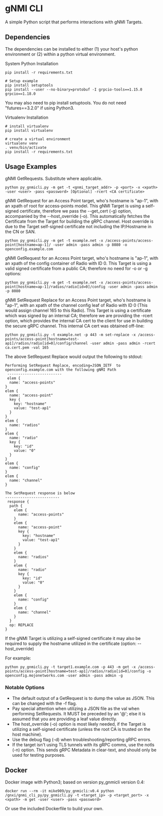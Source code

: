 # gNMI CLI

A simple Python script that performs interactions with gNMI Targets.

## Dependencies

The dependencies can be installed to either (1) your host's python environment or (2) within a python virtual environment.

System Python Installation
```
pip install -r requirements.txt

# Setup example
pip install setuptools
pip install --user --no-binary=protobuf -I grpcio-tools==1.15.0 grpcio==1.18.0
```
You may also need to pip install setuptools. You do not need "futures==3.2.0" if using Python3.

Virtualenv Installation
```
# install virtualenv
pip install virtualenv

# create a virtual environment
virtualenv venv
. venv/bin/activate
pip install -r requirements.txt
```

## Usage Examples
gNMI GetRequests. Substitute where applicable.
```
python py_gnmicli.py -m get -t <gnmi_target_addr> -p <port> -x <xpath> -user <user> -pass <password> [Optional] -rcert <CA certificate>
```
gNMI GetRequest for an Access Point target, who's hostname is "ap-1", with an xpath of root for access-points model. This gNMI Target is using a self-signed certificate, therefore we pass the --get_cert (-g) option, accompanied by the --host_override (-o). This automatically fetches the Certificate from the Target for building the gRPC channel. Host override is due to the Target self-signed certificate not including the IP/Hostname in the CN or SAN.
```
python py_gnmicli.py -m get -t example.net -x /access-points/access-point[hostname=ap-1]/ -user admin -pass admin -p 8080 -o openconfig.example.com
```
gNMI GetRequest for an Access Point target, who's hostname is "ap-1", with an xpath of the config container of Radio with ID 0. This Target is using a valid signed certificate from a public CA; therefore no need for -o or -g options:
```
python py_gnmicli.py -m get -t example.net -x /access-points/access-point[hostname=ap-1]/radios/radio[id=0]/config -user admin -pass admin -p 8080
```
gNMI SetRequest Replace for an Access Point target, who's hostname is "ap-1", with an xpath of the channel config leaf of Radio with ID 0 (This would assign channel 165 to this Radio). This Target is using a certificate which was signed by an internal CA; therefore we are providing the -rcert option, which provides the internal CA cert to the client for use in building the secure gRPC channel. This internal CA cert was obtained off-line:
```
python py_gnmicli.py -t example.net -p 443 -m set-replace -x /access-points/access-point[hostname=test-ap1]/radios/radio[id=0]/config/channel -user admin -pass admin -rcert ca.cert.pem -val 165
```
The above SetRequest Replace would output the following to stdout:
```
Performing SetRequest Replace, encoding=JSON_IETF  to  openconfig.example.com with the following gNMI Path
 -------------------------
 elem {
  name: "access-points"
}
elem {
  name: "access-point"
  key {
    key: "hostname"
    value: "test-ap1"
  }
}
elem {
  name: "radios"
}
elem {
  name: "radio"
  key {
    key: "id"
    value: "0"
  }
}
elem {
  name: "config"
}
elem {
  name: "channel"
}

The SetRequest response is below
-------------------------
 response {
  path {
    elem {
      name: "access-points"
    }
    elem {
      name: "access-point"
      key {
        key: "hostname"
        value: "test-ap1"
      }
    }
    elem {
      name: "radios"
    }
    elem {
      name: "radio"
      key {
        key: "id"
        value: "0"
      }
    }
    elem {
      name: "config"
    }
    elem {
      name: "channel"
    }
  }
  op: REPLACE
}
```
If the gNMI Target is utilizing a self-signed certificate it may also be required to supply the hostname utilized in the certificate (option: --host_override)

For example:
```
python py_gnmicli.py -t target1.example.com -p 443 -m get -x /access-points/access-point[hostname=test-ap1]/radios/radio[id=0]/config -o openconfig.mojonetworks.com -user admin -pass admin -g
```

### Notable Options
* The default output of a GetRequest is to dump the value as JSON. This can be changed with the -f flag.
* Pay special attention when utilizing a JSON file as the val when performing SetRequests. It MUST be preceded by an '@'; else it is assumed that you are providing a leaf value directly.
* The host_override (-o) option is most likely needed, if the Target is utilizing a self-signed certificate (unless the root CA is trusted on the host machine).
* Use the debug flag (-d) when troubleshooting/reporting gRPC errors.
* If the target isn't using TLS tunnels with its gRPC comms, use the notls (-n) option. This sends gRPC Metadata in clear-text, and should only be used for testing purposes.

## Docker
Docker image with Python3; based on version py_gnmicli version 0.4:
```
docker run --rm -it mike909/py_gnmicli:v0.4 python /gnxi/gnmi_cli_py/py_gnmicli.py -t <target_ip> -p <target_port> -x <xpath> -m get -user <user> -pass <password>
```
Or use the included Dockerfile to build your own.
